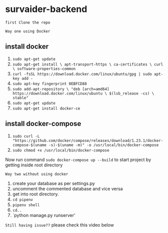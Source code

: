 # survaider-backend

`first Clone the repo`

`Way one using Docker`

## install docker

1. `sudo apt-get update`
2. `sudo apt-get install \
    apt-transport-https \
    ca-certificates \
    curl \
    software-properties-common`
3. `curl -fsSL https://download.docker.com/linux/ubuntu/gpg | sudo apt-key add -`
4. `sudo apt-key fingerprint 0EBFCD88`
5. `sudo add-apt-repository \
   "deb [arch=amd64] https://download.docker.com/linux/ubuntu \
   $(lsb_release -cs) \
   stable"`
6. `sudo apt-get update`
7. `sudo apt-get install docker-ce`
   
 ## install docker-compose
   
1. `sudo curl -L "https://github.com/docker/compose/releases/download/1.23.1/docker-compose-$(uname -s)-$(uname -m)" -o /usr/local/bin/docker-compose`
2. `sudo chmod +x /usr/local/bin/docker-compose`

Now run command `sudo docker-compose up --build` to start project by getting inside root directory


`Way two without using docker`

1. create your database as per settings.py 
2. uncomment the commented database and vice versa
3. get into root directory.
4. `cd pipenv`
5. `pipenv shell`
6. `cd..`
7.  `python manage.py runserver'


`Still having issue??`
please check this video below


